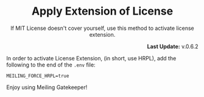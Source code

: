 <h1 align="center">Apply Extension of License</h1>
<p align="center">If MIT License doesn't cover yourself, use this method to activate license extension.</p>
<p align="right"><b>Last Update:</b> v.0.6.2</p>

In order to activate License Extension, (in short, use HRPL), add the following to the end of the `.env` file:  
```env
MEILING_FORCE_HRPL=true
```

Enjoy using Meiling Gatekeeper!  
